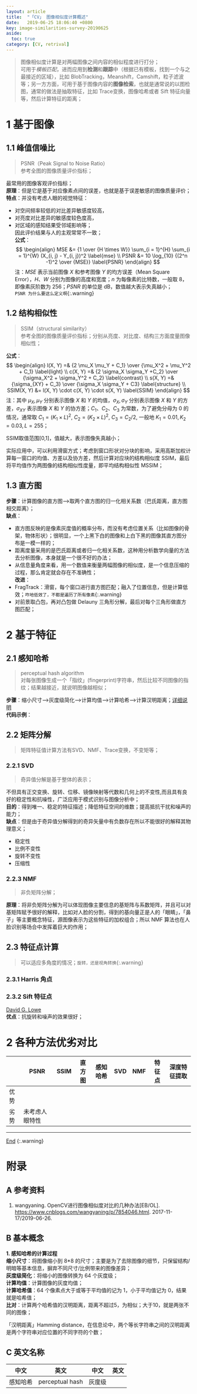 ```yaml
---
layout: article
title:  "「CV」 图像相似度计算概述"
date:   2019-06-25 18:06:40 +0800
key: image-similarities-survey-20190625
aside:
  toc: true
category: [CV, retrival]
---
```

<span id='head'></span>  

>图像相似度计算是对两幅图像之间内容的相似程度进行打分；   
可用于*模板匹配*，进而应用到**检测**和**跟踪**中（根据已有模板，找到一个与之最接近的区域），比如 BlobTracking，Meanshift，Camshift，粒子滤波等；另一方方面，可用于基于图像内容的**图像检索**，也就是通常说的以图检图，通常的做法是抽取特征，比如 Trace变换，图像哈希或者 Sift 特征向量等，然后计算特征的距离；     

<!--more-->  

# 1 基于图像
## 1.1 峰值信噪比
>PSNR（Peak Signal to Noise Ratio）   
参考全图的图像质量评价指标；        

最常用的图像客观评价指标；    
**原理**：但是它是基于对应像素点间的误差，也就是基于误差敏感的图像质量评价；    
**特点**：并没有考虑人眼的视觉特征：   
  - 对空间频率较低的对比差异敏感度较高，    
  - 对亮度对比差异的敏感度较色度高，    
  - 对区域的感知结果受邻域影响等；   
因此评价结果与人的主观常常不一致；    
**公式**：   
$$
\begin{align}
MSE &= {1 \over {H \times W}} \sum_{i = 1}^{H} \sum_{i = 1}^{W} (X_{i, j} - Y_{i, j})^2 \label{mse} \\   
PSNR &= 10 \log_{10} {(2^n -1)^2 \over {MSE}} \label{PSNR}
\end{align}
$$
注：$MSE$ 表示当前图像 $X$ 和参考图像 $Y$ 的均方误差（Mean Square Error），$H$、$W$ 分别为图像的高度和宽度；$n$ 为每像素的比特数，一般取 8，即像素灰阶数为 256；$PSNR$ 的单位是 dB，数值越大表示失真越小；    
`PSNR 为什么要这么定义啊`{:.warning}   

## 1.2 结构相似性
>SSIM（structural similarity）   
参考全图的图像质量评价指标；分别从亮度、对比度、结构三方面度量图像相似性；    

**公式**：    
$$
\begin{align}
l(X, Y) =& {2 \mu_X \mu_Y + C_1} \over {\mu_X^2 + \mu_Y^2 + C_1} \label{light} \\
c(X, Y) =& {2 \sigma_X \sigma_Y +C_2} \over {\sigma_X^2 + \sigma_Y^2 + C_2} \label{contrast}  \\
s(X, Y) =& {\sigma_{XY} + C_3} \over {\sigma_X \sigma_Y + C3} \label{structure} \\
SSIM(X, Y) &= l(X, Y) \cdot c(X, Y) \cdot s(X, Y) \label{SSIM}
\end{align}
$$
注：其中 $\mu_X, \mu_Y$ 分别表示图像 $X$ 和 $Y$ 的均值，$\sigma_X, \sigma_Y$ 分别表示图像 $X$ 和 $Y$ 的方差，$\sigma_{XY}$ 表示图像 $X$ 和 $Y$ 的协方差；$C_1、C_2、C_3$ 为常数，为了避免分母为 0 的情况，通常取 $C_1=(K_1 \times L)^2$, $C_2=(K_2 \times L)^2$, $C_3=C_2/2$, 一般地 $K_1=0.01, K_2=0.03, L=255$；       

SSIM取值范围[0,1]，值越大，表示图像失真越小；    

实际应用中，可以利用滑窗方式；考虑到窗口形状对分块的影响，采用高斯加权计算每一窗口的均值、方差以及协方差，然后计算对应块的结构相似度 SSIM，最后将平均值作为两图像的结构相似性度量，即平均结构相似性 MSSIM；   

## 1.3 直方图
**步骤**：计算图像的直方图——>取两个直方图的归一化相关系数（巴氏距离，直方图相交距离）；     
**缺点**：   
- 直方图反映的是像素灰度值的概率分布，而没有考虑位置关系（比如图像的骨架，物体形状）；很明显，一个上黑下白的图像和上白下黑的图像其直方图分布是一模一样的；    
- 距离度量采用的是巴氏距离或者归一化相关系数，这种用分析数学向量的方法去分析图像，本身就是一个很不好的办法；    
- 从信息量角度来看，用一个数值来衡量两幅图像的相似度，是一个信息压缩的过程，那么肯定就会存在不准确性；    
**改进**：   
- FragTrack：滑窗，每个窗口进行直方图匹配；融入了位置信息，但是计算低效；`咋地低效了，不都是遍历了所有像素`{:.warning}    
- 对前景取凸包，再对凸包做 Delauny 三角形分解，最后对每个三角形做直方图匹配；      


# 2 基于特征
## 2.1 感知哈希
>perceptual hash algorithm    
对每张图像生成一个「指纹」(fingerprint)字符串，然后比较不同图像的指纹；结果越接近，就说明图像越相似；    

**步骤**：缩小尺寸——>灰度级简化——>计算均值——>计算哈希——>计算汉明距离；[详细说明](#hash_progress)   
**代码示例**：    

## 2.2 矩阵分解
>矩阵特征值计算方法有SVD、NMF、Trace变换，不变矩等；    

### 2.2.1 SVD
>奇异值分解是基于整体的表示；

不但具有正交变换、旋转、位移、镜像映射等代数和几何上的不变性,而且具有良好的稳定性和抗噪性，广泛应用于模式识别与图像分析中；   
**目的**：得到唯一、稳定的特征描述；降低特征空间的维数；提高抵抗干扰和噪声的能力；    
**缺点**：但是由于奇异值分解得到的奇异矢量中有负数存在所以不能很好的解释其物理意义；    

- 稳定性   
- 比例不变性   
- 旋转不变性   
- 压缩性          

### 2.2.3 NMF
>非负矩阵分解；    

**原理**：将非负矩阵分解为可以体现图像主要信息的基矩阵与系数矩阵，并且可以对基矩阵赋予很好的解释，比如对人脸的分割，得到的基向量正是人的「眼睛」，「鼻子」等主要概念特征，源图像表示为这些特征的加权组合；所以 NMF 算法也在人脸识别等场合中发挥着巨大的作用；

## 2.3 特征点计算
>可以适应多角度的情况；`旋转，还是视角转换`{:.warning}    

### 2.3.1 Harris 角点

### 2.3.2 Sift 特征点
[David G. Lowe](https://www.cs.ubc.ca/~lowe/)    
**优点**：抗旋转和噪声的效果很好；   

# 2 各种方法优劣对比

|  | PSNR | SSIM | 直方图 | 感知哈希 | SVD | NMF | 特征点 | 深度特征提取 |   
| --- | --- | --- | --- | --- | --- | --- | --- | --- |
| 优势 |  |  |  |  |  |  |  |  |
| 劣势 | 未考虑人眼特性 |  |  |  |  |  |  |  |


-------------------  
[End](#head)
{:.warning}  


# 附录
## A 参考资料
1. wangyaning. OpenCV进行图像相似度对比的几种办法[EB/OL]. <https://www.cnblogs.com/wangyaning/p/7854046.html>. 2017-11-17/2019-06-26.  

## B 基本概念
<span id='hash_progress'>**1. 感知哈希的计算过程**</span>    
**缩小尺寸**：将图像缩小到 8*8 的尺寸；主要是为了去除图像的细节，只保留结构/明暗等基本信息，摒弃不同尺寸/比例带来的图像差异；    
**灰度级简化**：将缩小的图像转换为 64 个灰度级；    
**计算均值**：计算图像的灰度均值；    
**计算哈希值**：64 个像素点大于或等于平均值的记为 1，小于平均值记为 0，结果就是哈希值；    
**比对**：计算两个哈希值的汉明距离，距离不超过5，为相似；大于10，就是两张不同的图像；   

「汉明距离」Hamming distance，在信息论中，两个等长字符串之间的汉明距离是两个字符串对应位置的不同字符的个数；      

## C 英文名称

| 中文 | 英文 | 中文 | 英文 |
| --- | --- | --- | --- |
| 感知哈希 | perceptual hash | 灰度级 |  |
